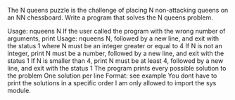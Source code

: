 The N queens puzzle is the challenge of placing N non-attacking queens on an NN chessboard. Write a program that solves the N queens problem.

Usage: nqueens N
If the user called the program with the wrong number of arguments, print Usage: nqueens N, followed by a new line, and exit with the status 1
where N must be an integer greater or equal to 4
If N is not an integer, print N must be a number, followed by a new line, and exit with the status 1
If N is smaller than 4, print N must be at least 4, followed by a new line, and exit with the status 1
The program prints every possible solution to the problem
One solution per line
Format: see example
You dont have to print the solutions in a specific order
I am only allowed to import the sys module.
